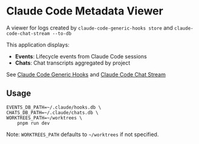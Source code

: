 # Claude Code Metadata Viewer

A viewer for logs created by `claude-code-generic-hooks store` and `claude-code-chat-stream --to-db`

This application displays:

- **Events**: Lifecycle events from Claude Code sessions
- **Chats**: Chat transcripts aggregated by project

See [Claude Code Generic Hooks](https://github.com/possibilities/claude-code-generic-hooks) and [Claude Code Chat Stream](https://github.com/possibilities/claude-code-chat-stream)

## Usage

```
EVENTS_DB_PATH=~/.claude/hooks.db \
CHATS_DB_PATH=~/.claude/chats.db \
WORKTREES_PATH=~/worktrees \
    pnpm run dev
```

Note: `WORKTREES_PATH` defaults to `~/worktrees` if not specified.
